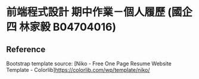 # 前端程式設計 期中作業－個人履歷 (國企四 林家毅 B04704016)
## Reference
Bootstrap template source: [Niko - Free One Page Resume Website Template - Colorlib]https://colorlib.com/wp/template/niko/

